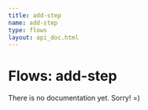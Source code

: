 ```yaml
---
title: add-step
name: add-step
type: flows
layout: api_doc.html
---
```

# Flows: add-step


There is no documentation yet. Sorry! =)

